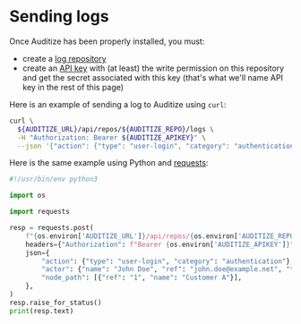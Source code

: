 # Sending logs

Once Auditize has been properly installed, you must:

- create a [log repository](overview.md#log-repositories)
- create an [API key](overview.md#api-keys) with (at least) the write permission on this repository and get the secret associated with this key (that's what we'll name API key in the rest of this page)

Here is an example of sending a log to Auditize using `curl`:

```bash
curl \
  ${AUDITIZE_URL}/api/repos/${AUDITIZE_REPO}/logs \
  -H "Authorization: Bearer ${AUDITIZE_APIKEY}" \
  --json '{"action": {"type": "user-login", "category": "authentication"}, "actor": {"name": "John Doe", "ref": "john.doe@example.net", "type": "user"}, "node_path": [{"ref": "1", "name": "Customer A"}]}'
```

Here is the same example using Python and [requests](https://docs.python-requests.org/en/master/):

```python
#!/usr/bin/env python3

import os

import requests

resp = requests.post(
    f"{os.environ['AUDITIZE_URL']}/api/repos/{os.environ['AUDITIZE_REPO']}/logs",
    headers={"Authorization": f"Bearer {os.environ['AUDITIZE_APIKEY']}"},
    json={
        "action": {"type": "user-login", "category": "authentication"},
        "actor": {"name": "John Doe", "ref": "john.doe@example.net", "type": "user"},
        "node_path": [{"ref": "1", "name": "Customer A"}],
    },
)
resp.raise_for_status()
print(resp.text)
```